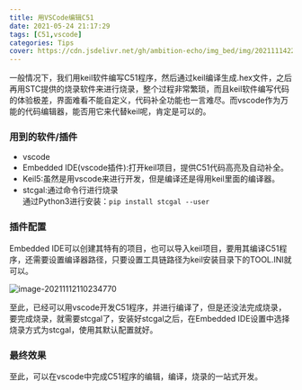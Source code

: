 ```yaml
---
title: 用VSCode编辑C51
date: 2021-05-24 21:17:29
tags: [C51,vscode]
categories: Tips
cover: https://cdn.jsdelivr.net/gh/ambition-echo/img_bed/img/20211114222001.png
---
```

一般情况下，我们用keil软件编写C51程序，然后通过keil编译生成.hex文件，之后再用STC提供的烧录软件来进行烧录，整个过程非常繁琐，而且keil软件编写代码的体验极差，界面难看不能自定义，代码补全功能也一言难尽。而vscode作为万能的代码编辑器，能否用它来代替keil呢，肯定是可以的。
<!-- more -->
### 用到的软件/插件
+ vscode
+ Embedded IDE(vscode插件):打开keil项目，提供C51代码高亮及自动补全。
+ Keil5:虽然是用vscode来进行开发，但是编译还是得用keil里面的编译器。
+ stcgal:通过命令行进行烧录  
通过Python3进行安装：```pip install stcgal --user```

### 插件配置
Embedded IDE可以创建其特有的项目，也可以导入keil项目，要用其编译C51程序，还需要设置编译器路径，只要设置工具链路径为keil安装目录下的TOOL.INI就可以。

![image-20211112110234770](https://cdn.jsdelivr.net/gh/ambition-echo/img_bed/img/image-20211112110234770.png)

至此，已经可以用vscode开发C51程序，并进行编译了，但是还没法完成烧录，要完成烧录，就需要stcgal了，安装好stcgal之后，在Embedded IDE设置中选择烧录方式为stcgal，使用其默认配置就好。

### 最终效果
至此，可以在vscode中完成C51程序的编辑，编译，烧录的一站式开发。

